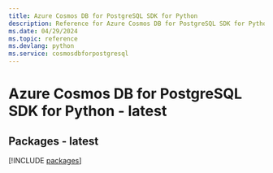 ```yaml
---
title: Azure Cosmos DB for PostgreSQL SDK for Python
description: Reference for Azure Cosmos DB for PostgreSQL SDK for Python
ms.date: 04/29/2024
ms.topic: reference
ms.devlang: python
ms.service: cosmosdbforpostgresql
---
```

# Azure Cosmos DB for PostgreSQL SDK for Python - latest
## Packages - latest
[!INCLUDE [packages](cosmos-db-for-postgresql-index.md)]